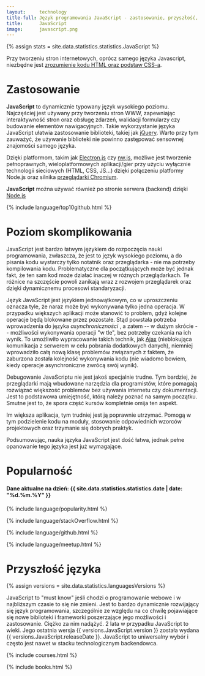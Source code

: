 ```yaml
---
layout:     technology
title-full: Język programowania JavaScript - zastosowanie, przyszłość, polecane książki
title:      JavaScript
image:      javascript.png
---
```


{% assign stats = site.data.statistics.statistics.JavaScript %}

Przy tworzeniu stron internetowych, oprócz samego języka Javascript, niezbędne jest [zrozumienie kodu HTML oraz podstaw CSS-a](/technologie/html&css).

# Zastosowanie

**JavaScript** to dynamicznie typowany język wysokiego poziomu. Najczęściej jest używany przy tworzeniu stron WWW, zapewniając interaktywność stron oraz obsługę zdarzeń, walidacji formularzy czy budowanie elementów nawigacyjnych. Takie wykorzystanie języka JavaScript ułatwia zastosowanie biblioteki, takiej jak [jQuery](https://jquery.com/). Warto przy tym zauważyć, że używanie biblioteki nie powinno zastępować sensownej znajomości samego języka.

Dzięki platformom, takim jak [Electron.js](https://electron.atom.io/) czy [nw.js](https://nwjs.io/), możliwe jest tworzenie pełnoprawnych, wieloplatformowych aplikacji/gier przy użyciu wyłącznie technologii sieciowych (HTML, CSS, JS...) dzięki połączeniu platformy Node.js oraz silnika [przeglądarki Chromium](https://www.chromium.org/).

**JavaScript** można używać również po stronie serwera (backend) dzięki [Node.js](/technologie/node.js)

{% include language/top10github.html %}

# Poziom skomplikowania

JavaScript jest bardzo łatwym językiem do rozpoczęcia nauki programowania, zwłaszcza, że jest to język wysokiego poziomu, a do pisania kodu wystarczy tylko notatnik oraz przeglądarka - nie ma potrzeby kompilowania kodu. Problematyczne dla początkujących może być jednak fakt, że ten sam kod może działać inaczej w różnych przeglądarkach. Te różnice na szczęście powoli zanikają wraz z rozwojem przeglądarek oraz dzięki dynamicznemu procesowi standaryzacji.

Język JavaScript jest językiem jednowątkowym, co w uproszczeniu oznacza tyle, że naraz może być wykonywana tylko jedna operacja. W przypadku większych aplikacji może stanowić to problem, gdyż kolejne operacje będą blokowane przez pozostałe. Stąd powstała potrzeba wprowadzenia do języka *asynchroniczności* , a zatem -- w dużym skrócie -- możliwości wykonywania operacji "w tle", bez potrzeby czekania na ich wynik. To umożliwiło wypracowanie takich technik, jak [Ajax](https://developer.mozilla.org/en/docs/AJAX) (nieblokująca komunikacja z serwerem w celu pobrania dodatkowych danych), niemniej wprowadziło całą nową klasę problemów związanych z faktem, że zaburzona została kolejność wykonywania kodu (nie wiadomo bowiem, kiedy operacje asynchroniczne zwrócą swój wynik).

Debugowanie JavaScriptu nie jest jakoś specjalnie trudne. Tym bardziej, że przeglądarki mają wbudowane narzędzia dla programistów, które pomagają rozwiązać większość problemów bez używania internetu czy dokumentacji. Jest to podstawowa umiejętność, którą należy poznać na samym początku. Smutne jest to, że spora część kursów kompletnie omija ten aspekt.

Im większa aplikacja, tym trudniej jest ją poprawnie utrzymać. Pomogą w tym podzielenie kodu na moduły, stosowanie odpowiednich wzorców projektowych oraz trzymanie się dobrych praktyk.

Podsumowując, nauka języka JavaScript jest dość łatwa, jednak pełne opanowanie tego języka jest już wymagające.

# Popularność

<h4>Dane aktualne na dzień: {{ site.data.statistics.statistics.date | date: "%d.%m.%Y"  }}</h4>

{% include language/popularity.html %}

{% include language/stackOverflow.html %}

{% include language/github.html %}

{% include language/meetup.html %}

# Przyszłość języka

{% assign versions = site.data.statistics.languagesVersions %}

JavaScript to "must know" jeśli chodzi o programowanie webowe i w najbliższym czasie to się nie zmieni. Jest to bardzo dynamicznie rozwijający się język programowania, szczególnie ze względu na co chwilę pojawiające się nowe biblioteki i frameworki poszerzające jego możliwości i zastosowanie. Ciężko za nim nadążyć. 2 lata w przypadku JavaScript to wieki. Jego ostatnia wersja {{ versions.JavaScript.version }} została wydana {{ versions.JavaScript.releaseDate }}. JavaScript to uniwersalny wybór i często jest nawet w stacku technologicznym backendowca.

{% include courses.html %}

{% include books.html %}